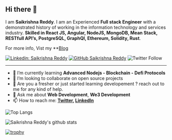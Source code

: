 ## Hi there 👋

I am **Saikrishna Reddy**. I am an Experienced **Full stack Engineer** with a demonstrated history of working in the information technology and services industry. **Skilled in React JS, Angular, NodeJS, MongoDB, Mean Stack, RESTfull API’s, PostgreSQL, GraphQl, Ethereum, Solidity, Rust**.

For more info, Vist my **[Blog](https://saikrishnareddy.vercel.app/)


[![Linkedin: Saikrishna Reddy](https://img.shields.io/badge/-Krishna-blue?style=flat-square&logo=Linkedin&logoColor=white&link=https://www.linkedin.com/in/saikrishna-reddy-dev/)](https://www.linkedin.com/in/saikrishna-reddy-dev/)
[![GitHub Saikrishna Reddy](https://img.shields.io/github/followers/SaikrishnaReddy1919?label=follow&style=social)](https://github.com/saikrishnaReddy1919/)
![Twitter Follow](https://img.shields.io/twitter/follow/web3_devv?style=social)

---

- 🌱 I’m currently learning **Advanced Nodejs - Blockchain - Defi Protocols**
- 👯 I’m looking to collaborate on open source projects
- 🤔 Are you a fresher or just started learning developement ? reach out to me for any kind of help.
- 💬 Ask me about **Web Development**, **We3 Development**
- 📫 How to reach me:
  **[Twitter](https://twitter.com/web3_devv), [LinkedIn](https://www.linkedin.com/in/saikrishna-reddy-dev/)**

![Top Langs](https://github-readme-stats.vercel.app/api/top-langs/?username=SaikrishnaReddy1919&layout=compact&theme=dark&hide_border=true)

![Saikrishna Reddy's github stats](https://github-readme-stats.vercel.app/api?username=SaikrishnaReddy1919&show_icons=true&hide_border=true&theme=dark)

[![trophy](https://github-profile-trophy.vercel.app/?username=SaikrishnaReddy1919)](https://github.com/SaikrishnaReddy1919/github-profile-trophy)
